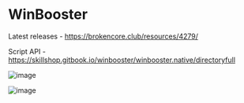 # WinBooster
Latest releases - https://brokencore.club/resources/4279/

Script API - https://skillshop.gitbook.io/winbooster/winbooster.native/directoryfull

![image](https://user-images.githubusercontent.com/35975332/200167893-278b9f39-5189-44a1-9c2a-110f9ed8e1ab.png)

![image](https://user-images.githubusercontent.com/35975332/200167899-76ace334-3470-4f7d-9eb0-dbd88c44c257.png)

